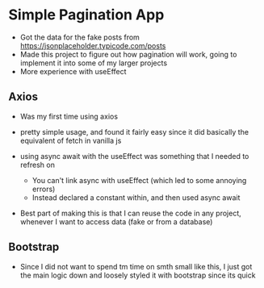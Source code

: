 # Simple Pagination App

- Got the data for the fake posts from https://jsonplaceholder.typicode.com/posts
- Made this project to figure out how pagination will work, going to implement it into some of my larger projects
- More experience with useEffect

## Axios
- Was my first time using axios
- pretty simple usage, and found it fairly easy since it did basically the equivalent of fetch in vanilla js
- using async await with the useEffect was something that I needed to refresh on
  - You can't link async with useEffect (which led to some annoying errors)
  - Instead declared a constant within, and then used async await

- Best part of making this is that I can reuse the code in any project, whenever I want to access data (fake or from a database)

## Bootstrap
- Since I did not want to spend tm time on smth small like this, I just got the main logic down and loosely styled it with bootstrap since its quick
